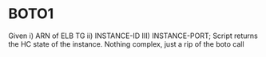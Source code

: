 # BOTO1
Given i) ARN of ELB TG ii) INSTANCE-ID III) INSTANCE-PORT; Script returns the HC state of the instance. Nothing complex, just a rip of the boto call
